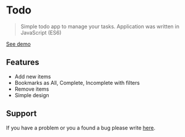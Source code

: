 # Todo

> Simple todo app to manage your tasks. Application was written in JavaScript (ES6)

[See demo](https://fncoder.github.io/Todo/)

## Features

- Add new items
- Bookmarks as All, Complete, Incomplete with filters
- Remove items
- Simple design

## Support
If you have a problem or you a found a bug please write [here](https://github.com/fncoder/Todo/issues).
